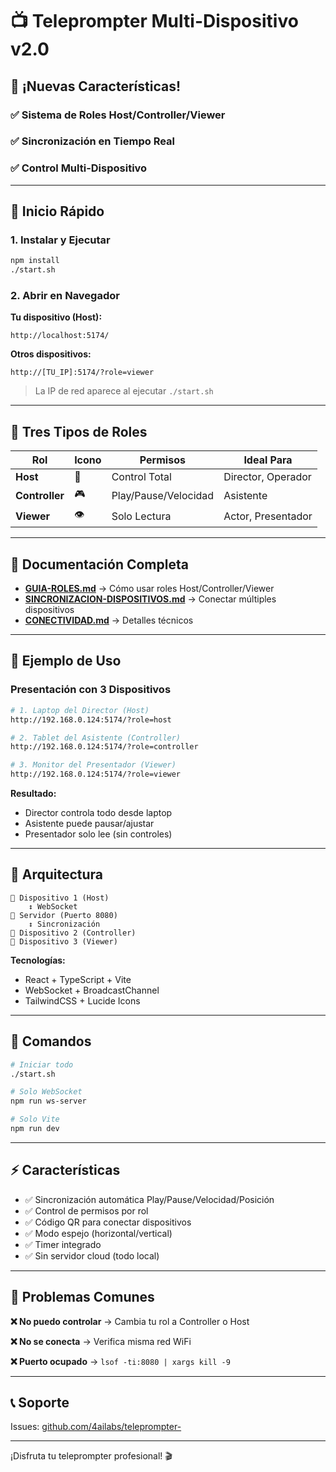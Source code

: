 # 📺 Teleprompter Multi-Dispositivo v2.0

## 🎉 ¡Nuevas Características!

### ✅ Sistema de Roles Host/Controller/Viewer
### ✅ Sincronización en Tiempo Real
### ✅ Control Multi-Dispositivo

---

## 🚀 Inicio Rápido

### 1. Instalar y Ejecutar

```bash
npm install
./start.sh
```

### 2. Abrir en Navegador

**Tu dispositivo (Host):**
```
http://localhost:5174/
```

**Otros dispositivos:**
```
http://[TU_IP]:5174/?role=viewer
```

> La IP de red aparece al ejecutar `./start.sh`

---

## 👥 Tres Tipos de Roles

| Rol | Icono | Permisos | Ideal Para |
|-----|-------|----------|------------|
| **Host** | 👑 | Control Total | Director, Operador |
| **Controller** | 🎮 | Play/Pause/Velocidad | Asistente |
| **Viewer** | 👁️ | Solo Lectura | Actor, Presentador |

---

## 📖 Documentación Completa

- **[GUIA-ROLES.md](GUIA-ROLES.md)** → Cómo usar roles Host/Controller/Viewer
- **[SINCRONIZACION-DISPOSITIVOS.md](SINCRONIZACION-DISPOSITIVOS.md)** → Conectar múltiples dispositivos
- **[CONECTIVIDAD.md](CONECTIVIDAD.md)** → Detalles técnicos

---

## 🎯 Ejemplo de Uso

### Presentación con 3 Dispositivos

```bash
# 1. Laptop del Director (Host)
http://192.168.0.124:5174/?role=host

# 2. Tablet del Asistente (Controller)
http://192.168.0.124:5174/?role=controller

# 3. Monitor del Presentador (Viewer)
http://192.168.0.124:5174/?role=viewer
```

**Resultado:**
- Director controla todo desde laptop
- Asistente puede pausar/ajustar
- Presentador solo lee (sin controles)

---

## 🔧 Arquitectura

```
📱 Dispositivo 1 (Host)
    ↕️ WebSocket
📡 Servidor (Puerto 8080)
    ↕️ Sincronización
📱 Dispositivo 2 (Controller)
📱 Dispositivo 3 (Viewer)
```

**Tecnologías:**
- React + TypeScript + Vite
- WebSocket + BroadcastChannel
- TailwindCSS + Lucide Icons

---

## 📝 Comandos

```bash
# Iniciar todo
./start.sh

# Solo WebSocket
npm run ws-server

# Solo Vite
npm run dev
```

---

## ⚡ Características

- ✅ Sincronización automática Play/Pause/Velocidad/Posición
- ✅ Control de permisos por rol
- ✅ Código QR para conectar dispositivos
- ✅ Modo espejo (horizontal/vertical)
- ✅ Timer integrado
- ✅ Sin servidor cloud (todo local)

---

## 🐛 Problemas Comunes

**❌ No puedo controlar**
→ Cambia tu rol a Controller o Host

**❌ No se conecta**
→ Verifica misma red WiFi

**❌ Puerto ocupado**
→ `lsof -ti:8080 | xargs kill -9`

---

## 📞 Soporte

Issues: [github.com/4ailabs/teleprompter-](https://github.com/4ailabs/teleprompter-)

---

¡Disfruta tu teleprompter profesional! 🎬
